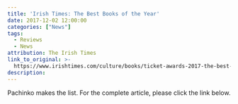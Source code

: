 ```yaml
---
title: 'Irish Times: The Best Books of the Year'
date: 2017-12-02 12:00:00
categories: ["News"]
tags:
  - Reviews
  - News
attribution: The Irish Times
link_to_original: >-
  https://www.irishtimes.com/culture/books/ticket-awards-2017-the-best-books-of-the-year-1.3308403
description:
---
```



Pachinko makes the list. For the complete article, please click the link below.